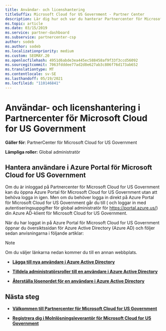 ```yaml
---
title: Användar- och licenshantering
titleSuffix: Microsoft Cloud for US Government - Partner Center
description: Lär dig hur och var du hanterar Partnercenter för Microsoft Cloud for US Government partner, kunder och licenser samt lösenordsåterställningar.
ms.topic: article
ms.date: 03/15/2019
ms.service: partner-dashboard
ms.subservice: partnercenter-csp
author: sodeb
ms.author: sodeb
ms.localizationpriority: medium
ms.custom: SEOMAY.20
ms.openlocfilehash: 4951d6abde3ea445ec588458af9f33f3ccd56092
ms.sourcegitcommit: 7063fdddee77ad2d8e627ab3c806f76d173ab652
ms.translationtype: MT
ms.contentlocale: sv-SE
ms.lasthandoff: 05/19/2021
ms.locfileid: "110146841"
---
```

# <a name="user-and-license-management-in-partner-center-for-microsoft-cloud-for-us-government"></a>Användar- och licenshantering i Partnercenter för Microsoft Cloud for US Government

**Gäller för**: PartnerCenter för Microsoft Cloud for US Government

**Lämpliga roller:** Global administratör

## <a name="how-to-manage-users-in-the-azure-portal-for-microsoft-cloud-for-us-government"></a>Hantera användare i Azure Portal för Microsoft Cloud for US Government

Om du är inloggad på Partnercenter för Microsoft Cloud for US Government kan du öppna Azure Portal för Microsoft Cloud for US Government utan att behöva logga in igen. Men om du behöver logga in direkt på Azure Portal för Microsoft Cloud for US Government går du till ( och loggar in med autentiseringsuppgifter för global administratör för https://portal.azure.us/) din Azure AD-klient för Microsoft Cloud for US Government.

När du har loggat in på Azure Portal för Microsoft Cloud for US Government öppnar du översiktssidan för Azure Active Directory (Azure AD) och följer sedan anvisningarna i följande artiklar:

> [!NOTE]  
> Om du väljer länkarna nedan kommer du till en annan webbplats. 

-  [**Lägga till nya användare i Azure Active Directory**](/azure/active-directory/active-directory-users-create-azure-portal)

-  [**Tilldela administratörsroller till en användare i Azure Active Directory**](/azure/active-directory/active-directory-users-assign-role-azure-portal)

-  [**Återställa lösenordet för en användare i Azure Active Directory**](/azure/active-directory/active-directory-users-reset-password-azure-portal)

## <a name="next-steps"></a>Nästa steg

-  [**Välkommen till Partnercenter för Microsoft Cloud for US Government**](partner-center-for-microsoft-us-govt-cloud.md)

-  [**Registrera dig i Molnlösningsleverantör för Microsoft Cloud for US Government**](enroll-in-csp-for-microsoft-us-govt-cloud.md)